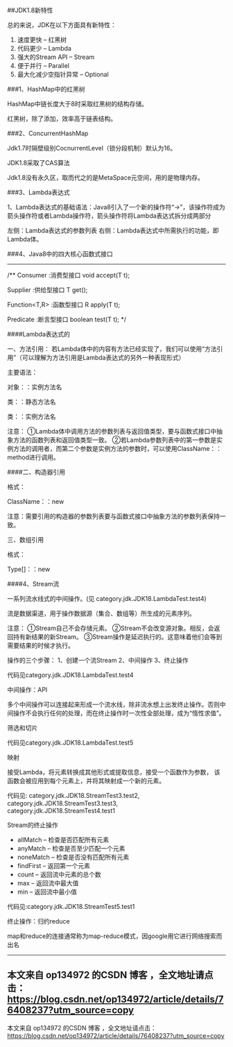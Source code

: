 ##JDK1.8新特性
<p>总的来说，JDK在以下方面具有新特性：</p>
 
1. 速度更快 – 红黑树 
2. 代码更少 – Lambda 
3. 强大的Stream API – Stream 
4. 便于并行 – Parallel 
5. 最大化减少空指针异常 – Optional

###1、HashMap中的红黑树

HashMap中链长度大于8时采取红黑树的结构存储。

红黑树，除了添加，效率高于链表结构。

###2、ConcurrentHashMap

Jdk1.7时隔壁级别CocnurrentLevel（锁分段机制）默认为16。

JDK1.8采取了CAS算法

Jdk1.8没有永久区，取而代之的是MetaSpace元空间，用的是物理内存。

###3、Lambda表达式

1、Lambda表达式的基础语法：Java8引入了一个新的操作符“->”，该操作符成为箭头操作符或者Lambda操作符，箭头操作符将Lambda表达式拆分成两部分

左侧：Lambda表达式的参数列表 
右侧：Lambda表达式中所需执行的功能，即Lambda体。


###4、Java8中的四大核心函数式接口

-------------------------------
/**
Consumer<T> :消费型接口
    void accept(T t);

Supplier<T> :供给型接口
    T get();

Function<T,R> :函数型接口
    R apply(T t);

Predicate<T> :断言型接口
    boolean test(T t);
*/

####Lambda表达式的 

一、方法引用： 
若Lambda体中的内容有方法已经实现了，我们可以使用“方法引用”（可以理解为方法引用是Lambda表达式的另外一种表现形式）

主要语法：

对象：：实例方法名

类：：静态方法名

类：：实例方法名

注意： 
①Lambda体中调用方法的参数列表与返回值类型，要与函数式接口中抽象方法的函数列表和返回值类型一致。 
②若Lambda参数列表中的第一参数是实例方法的调用者，而第二个参数是实例方法的参数时，可以使用ClassName：：method进行调用。

####二、构造器引用

格式：

ClassName：：new

注意：需要引用的构造器的参数列表要与函数式接口中抽象方法的参数列表保持一致。

三、数组引用

格式：

Type[]：：new

####4、Stream流

一系列流水线式的中间操作。(见 category.jdk.JDK18.LambdaTest.test4)

流是数据渠道，用于操作数据源（集合、数组等）所生成的元素序列。

注意： 
①Stream自己不会存储元素。 
②Stream不会改变源对象。相反，会返回持有新结果的新Stream。 
③Stream操作是延迟执行的。这意味着他们会等到需要结果的时候才执行。



操作的三个步骤： 
1、创建一个流Stream 
2、中间操作 
3、终止操作

代码见category.jdk.JDK18.LambdaTest.test4

中间操作：API

多个中间操作可以连接起来形成一个流水线，除非流水想上出发终止操作。否则中间操作不会执行任何的处理，而在终止操作时一次性全部处理，成为“惰性求值”。

筛选和切片

代码见category.jdk.JDK18.LambdaTest.test5

映射 

接受Lambda，将元素转换成其他形式或提取信息，接受一个函数作为参数， 该函数会被应用到每个元素上，并将其映射成一个新的元素。

代码见:
    category.jdk.JDK18.StreamTest3.test2,
    category.jdk.JDK18.StreamTest3.test3,
    category.jdk.JDK18.StreamTest4.test1


Stream的终止操作 
- allMatch – 检查是否匹配所有元素 
- anyMatch – 检查是否至少匹配一个元素 
- noneMatch – 检查是否没有匹配所有元素 
- findFirst – 返回第一个元素 
- count – 返回流中元素的总个数 
- max – 返回流中最大值 
- min – 返回流中最小值

代码见:category.jdk.JDK18.StreamTest5.test1

终止操作：归约reduce

map和reduce的连接通常称为map-reduce模式，因google用它进行网络搜索而出名


---------------------

本文来自 op134972 的CSDN 博客 ，全文地址请点击：https://blog.csdn.net/op134972/article/details/76408237?utm_source=copy 
---------------------

本文来自 op134972 的CSDN 博客 ，全文地址请点击：https://blog.csdn.net/op134972/article/details/76408237?utm_source=copy 